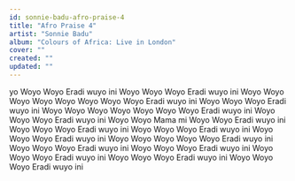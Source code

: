 ```yaml
---
id: sonnie-badu-afro-praise-4
title: "Afro Praise 4"
artist: "Sonnie Badu"
album: "Colours of Africa: Live in London"
cover: ""
created: ""
updated: ""
---
```


yo
Woyo
Woyo
Eradi wuyo ini
Woyo
Woyo
Woyo
Eradi wuyo ini
Woyo
Woyo
Woyo
Woyo
Woyo
Woyo
Woyo
Woyo
Eradi wuyo ini
Woyo
Woyo
Woyo
Eradi wuyo ini
Woyo
Woyo
Woyo
Woyo
Woyo
Woyo
Woyo
Eradi wuyo ini
Woyo
Woyo
Woyo
Eradi wuyo ini
Woyo
Woyo
Mama mi
Woyo
Woyo
Eradi wuyo ini
Woyo
Woyo
Woyo
Eradi wuyo ini
Woyo
Woyo
Woyo
Eradi wuyo ini
Woyo
Woyo
Woyo
Eradi wuyo ini
Woyo
Woyo
Woyo
Woyo
Woyo
Eradi wuyo ini
Woyo
Woyo
Woyo
Eradi wuyo ini
Woyo
Woyo
Woyo
Eradi wuyo ini
Woyo
Woyo
Woyo
Eradi wuyo ini
Woyo
Woyo
Woyo
Eradi wuyo ini
Woyo
Woyo
Woyo
Eradi wuyo ini